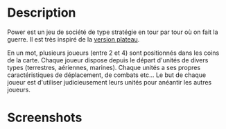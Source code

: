 # Description

Power est un jeu de société de type stratégie en tour par tour où on fait la guerre. Il est très inspiré de la [version plateau](http://jeuxstrategie.free.fr/Power_complet.php).

En un mot, plusieurs joueurs (entre 2 et 4) sont positionnés dans les coins de la carte. Chaque joueur dispose depuis le départ d'unités de divers types (terrestres, aériennes, marines). Chaque unités a ses propres caractéristiques de déplacement, de combats etc... Le but de chaque joueur est d'utiliser judicieusement leurs unités pour anéantir les autres joueurs.

# Screenshots

